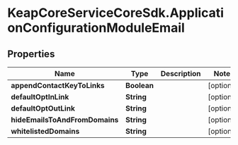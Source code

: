 # KeapCoreServiceCoreSdk.ApplicationConfigurationModuleEmail

## Properties

Name | Type | Description | Notes
------------ | ------------- | ------------- | -------------
**appendContactKeyToLinks** | **Boolean** |  | [optional] 
**defaultOptInLink** | **String** |  | [optional] 
**defaultOptOutLink** | **String** |  | [optional] 
**hideEmailsToAndFromDomains** | **String** |  | [optional] 
**whitelistedDomains** | **String** |  | [optional] 


